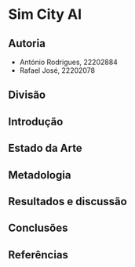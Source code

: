 # Sim City AI

## Autoria

- António Rodrigues, 22202884
- Rafael José, 22202078

## Divisão

## Introdução

## Estado da Arte

## Metadologia

## Resultados e discussão

## Conclusões

## Referências

